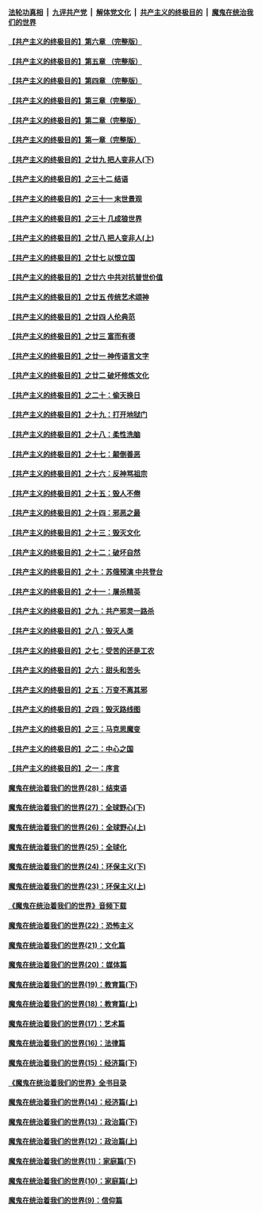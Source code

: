 ####  [法轮功真相](../../../../basic/blob/master/README.md?t=07091402) &nbsp;|&nbsp; [九评共产党](../../../../9ping.md/blob/master/README.md?t=07091402) &nbsp;|&nbsp; [解体党文化](../../../../jtdwh.md/blob/master/README.md?t=07091402)  &nbsp;|&nbsp; [共产主义的终极目的](../../../../gczydzjmd.md/blob/master/README.md?t=07091402) &nbsp;|&nbsp; [魔鬼在统治我们的世界](../../../../mgztzwmdsj.md/blob/master/README.md?t=07091402) 

#### [【共产主义的终极目的】第六章 （完整版）](../pages/nsc422/n11428913.md?t=07091402) 

#### [【共产主义的终极目的】第五章 （完整版）](../pages/nsc422/n11428912.md?t=07091402) 

#### [【共产主义的终极目的】第四章 （完整版）](../pages/nsc422/n11428907.md?t=07091402) 

#### [【共产主义的终极目的】第三章（完整版）](../pages/nsc422/n11428848.md?t=07091402) 

#### [【共产主义的终极目的】第二章（完整版）](../pages/nsc422/n11428831.md?t=07091402) 

#### [【共产主义的终极目的】第一章（完整版）](../pages/nsc422/n11417651.md?t=07091402) 

#### [【共产主义的终极目的】之廿九 把人变非人(下)](../pages/nsc422/n11344140.md?t=07091402) 

#### [【共产主义的终极目的】之三十二 结语](../pages/nsc422/n11360535.md?t=07091402) 

#### [【共产主义的终极目的】之三十一 末世景观](../pages/nsc422/n11351129.md?t=07091402) 

#### [【共产主义的终极目的】之三十 几成狼世界](../pages/nsc422/n11348280.md?t=07091402) 

#### [【共产主义的终极目的】之廿八 把人变非人(上)](../pages/nsc422/n11340492.md?t=07091402) 

#### [【共产主义的终极目的】之廿七 以恨立国](../pages/nsc422/n11336944.md?t=07091402) 

#### [【共产主义的终极目的】之廿六 中共对抗普世价值](../pages/nsc422/n11324785.md?t=07091402) 

#### [【共产主义的终极目的】之廿五 传统艺术颂神](../pages/nsc422/n11296396.md?t=07091402) 

#### [【共产主义的终极目的】之廿四 人伦典范](../pages/nsc422/n11296397.md?t=07091402) 

#### [【共产主义的终极目的】之廿三 富而有德](../pages/nsc422/n11283598.md?t=07091402) 

#### [【共产主义的终极目的】之廿一 神传语言文字](../pages/nsc422/n11263265.md?t=07091402) 

#### [【共产主义的终极目的】之廿二 破坏修炼文化](../pages/nsc422/n11245728.md?t=07091402) 

#### [【共产主义的终极目的】之二十：偷天换日](../pages/nsc422/n11238846.md?t=07091402) 

#### [【共产主义的终极目的】之十九：打开地狱门](../pages/nsc422/n11206376.md?t=07091402) 

#### [【共产主义的终极目的】之十八：柔性洗脑](../pages/nsc422/n11199994.md?t=07091402) 

#### [【共产主义的终极目的】之十七：颠倒善恶](../pages/nsc422/n11179782.md?t=07091402) 

#### [【共产主义的终极目的】之十六：反神骂祖宗](../pages/nsc422/n11166798.md?t=07091402) 

#### [【共产主义的终极目的】之十五：毁人不倦](../pages/nsc422/n11166792.md?t=07091402) 

#### [【共产主义的终极目的】之十四：邪恶之最](../pages/nsc422/n11150249.md?t=07091402) 

#### [【共产主义的终极目的】之十三：毁灭文化](../pages/nsc422/n11135227.md?t=07091402) 

#### [【共产主义的终极目的】之十二：破坏自然](../pages/nsc422/n11135214.md?t=07091402) 

#### [【共产主义的终极目的】之十：苏俄预演 中共登台](../pages/nsc422/n11118424.md?t=07091402) 

#### [【共产主义的终极目的】之十一：屠杀精英](../pages/nsc422/n11118442.md?t=07091402) 

#### [【共产主义的终极目的】之九：共产邪灵一路杀](../pages/nsc422/n11114139.md?t=07091402) 

#### [【共产主义的终极目的】之八：毁灭人类](../pages/nsc422/n11108503.md?t=07091402) 

#### [【共产主义的终极目的】之七：受苦的还是工农](../pages/nsc422/n11101809.md?t=07091402) 

#### [【共产主义的终极目的】之六：甜头和苦头](../pages/nsc422/n11096971.md?t=07091402) 

#### [【共产主义的终极目的】之五：万变不离其邪](../pages/nsc422/n11091285.md?t=07091402) 

#### [【共产主义的终极目的】之四：毁灭路线图](../pages/nsc422/n11086284.md?t=07091402) 

#### [【共产主义的终极目的】之三：马克思魔变](../pages/nsc422/n11061941.md?t=07091402) 

#### [【共产主义的终极目的】之二：中心之国](../pages/nsc422/n11047728.md?t=07091402) 

#### [【共产主义的终极目的】之一：序言](../pages/nsc422/n11086077.md?t=07091402) 

#### [魔鬼在统治着我们的世界(28)：结束语](../pages/nsc422/n10936246.md?t=07091402) 

#### [魔鬼在统治着我们的世界(27)：全球野心(下)](../pages/nsc422/n10928319.md?t=07091402) 

#### [魔鬼在统治着我们的世界(26)：全球野心(上)](../pages/nsc422/n10900318.md?t=07091402) 

#### [魔鬼在统治着我们的世界(25)：全球化](../pages/nsc422/n10788205.md?t=07091402) 

#### [魔鬼在统治着我们的世界(24)：环保主义(下)](../pages/nsc422/n10695307.md?t=07091402) 

#### [魔鬼在统治着我们的世界(23)：环保主义(上)](../pages/nsc422/n10688613.md?t=07091402) 

#### [《魔鬼在统治着我们的世界》音频下载](../pages/nsc422/n10635553.md?t=07091402) 

#### [魔鬼在统治着我们的世界(22)：恐怖主义](../pages/nsc422/n10614727.md?t=07091402) 

#### [魔鬼在统治着我们的世界(21)：文化篇](../pages/nsc422/n10597706.md?t=07091402) 

#### [魔鬼在统治着我们的世界(20)：媒体篇](../pages/nsc422/n10586579.md?t=07091402) 

#### [魔鬼在统治着我们的世界(19)：教育篇(下)](../pages/nsc422/n10564808.md?t=07091402) 

#### [魔鬼在统治着我们的世界(18)：教育篇(上)](../pages/nsc422/n10526970.md?t=07091402) 

#### [魔鬼在统治着我们的世界(17)：艺术篇](../pages/nsc422/n10499093.md?t=07091402) 

#### [魔鬼在统治着我们的世界(16)：法律篇](../pages/nsc422/n10485969.md?t=07091402) 

#### [魔鬼在统治着我们的世界(15)：经济篇(下)](../pages/nsc422/n10469975.md?t=07091402) 

#### [《魔鬼在统治着我们的世界》全书目录](../pages/nsc422/n10464261.md?t=07091402) 

#### [魔鬼在统治着我们的世界(14)：经济篇(上)](../pages/nsc422/n10457370.md?t=07091402) 

#### [魔鬼在统治着我们的世界(13)：政治篇(下)](../pages/nsc422/n10448270.md?t=07091402) 

#### [魔鬼在统治着我们的世界(12)：政治篇(上)](../pages/nsc422/n10444576.md?t=07091402) 

#### [魔鬼在统治着我们的世界(11)：家庭篇(下)](../pages/nsc422/n10440961.md?t=07091402) 

#### [魔鬼在统治着我们的世界(10)：家庭篇(上)](../pages/nsc422/n10435448.md?t=07091402) 

#### [魔鬼在统治着我们的世界(9)：信仰篇](../pages/nsc422/n10432159.md?t=07091402) 

